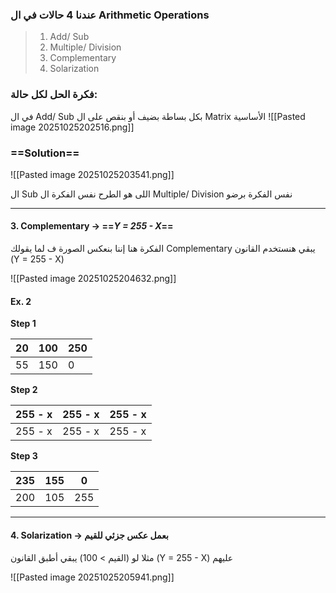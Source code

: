 ### عندنا 4 حالات في ال Arithmetic Operations
> 1. Add/ Sub
> 2. Multiple/ Division
> 3. Complementary
> 4. Solarization 

### فكرة الحل لكل حالة: 
في ال Add/ Sub بكل بساطة بضيف أو بنقص على ال Matrix الأساسية 
![[Pasted image 20251025202516.png]]

### ==Solution== 

![[Pasted image 20251025203541.png]]

ال Sub اللى هو الطرح نفس الفكرة 
ال Multiple/ Division نفس الفكرة برضو 

---
#### 3. Complementary -> ==***Y = 255 - X***== 
الفكرة هنا إننا بنعكس الصورة ف لما يقولك Complementary يبقي هنستخدم القانون (Y = 255 - X)

![[Pasted image 20251025204632.png]]


#### Ex. 2
**Step 1**

| 20  | 100 | 250 |
| --- | --- | --- |
| 55  | 150 | 0   |

**Step 2**

| 255 - x | 255 - x | 255 - x |
| ------- | ------- | ------- |
| 255 - x | 255 - x | 255 - x |

**Step 3**

| 235 | 155 | 0   |
| --- | --- | --- |
| 200 | 105 | 255 |

---
#### 4. Solarization -> بعمل عكس جزئي للقيم
مثلا لو (القيم > 100) يبقي أطبق القانون (Y = 255 - X) عليهم

![[Pasted image 20251025205941.png]]
